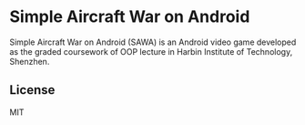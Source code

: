 # Simple Aircraft War on Android

Simple Aircraft War on Android (SAWA) is an Android video game developed as the graded coursework of OOP lecture in Harbin Institute of Technology, Shenzhen.

## License

MIT